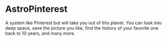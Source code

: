 # AstroPinterest
A system like Pinterest but will take you out of this planet. You can look into deep space, save the picture you like, find the history of your favorite one back to 10 years, and many more.
